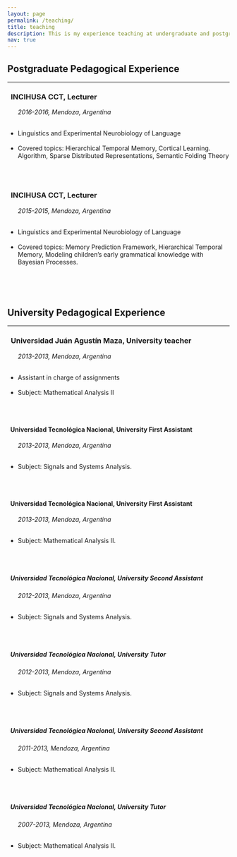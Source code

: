 ```yaml
---
layout: page
permalink: /teaching/
title: teaching
description: This is my experience teaching at undergraduate and postgraduate levels. # Materials for courses you taught. Replace this text with your description.
nav: true
---
```


<html>
<body>

<h2>Postgraduate Pedagogical Experience</h2>

<hr size="25" width="100%" color="magenta">  

<h3>&nbsp; INCIHUSA CCT, Lecturer</h3>

<p>&nbsp; &nbsp; &nbsp; <i> 2016-2016, Mendoza, Argentina </i> </p>

<ul>
  &nbsp; &nbsp; &nbsp; &nbsp; <li>Linguistics and Experimental Neurobiology of Language</li>
  &nbsp; &nbsp; &nbsp; &nbsp; <li>Covered topics: Hierarchical Temporal Memory, Cortical Learning. Algorithm, Sparse Distributed Representations, Semantic Folding Theory</li>
</ul>  

<br>
<br>


<h3>&nbsp; INCIHUSA CCT, Lecturer</h3>

<p>&nbsp; &nbsp; &nbsp; <i> 2015-2015, Mendoza, Argentina </i> </p>

<ul>
  &nbsp; &nbsp; &nbsp; &nbsp; <li>Linguistics and Experimental Neurobiology of Language</li>
  &nbsp; &nbsp; &nbsp; &nbsp; <li>Covered topics: Memory Prediction Framework, Hierarchical Temporal Memory, Modeling children’s early grammatical knowledge with Bayesian Processes.</li>
</ul>  





<br>
<br>
<br>



<h2>University Pedagogical Experience</h2>

<hr size="25" width="100%" color="magenta">  


<h3>&nbsp; Universidad Juán Agustín Maza, University teacher</h3>

<p>&nbsp; &nbsp; &nbsp; <i> 2013-2013, Mendoza, Argentina </i> </p>

<ul>
  &nbsp; &nbsp; &nbsp; &nbsp; <li>Assistant in charge of assignments</li>
  &nbsp; &nbsp; &nbsp; &nbsp; <li>Subject: Mathematical Analysis II</li>
</ul>  


<br>
<br>


<h4>&nbsp; Universidad Tecnológica Nacional, University First Assistant</h4>

<p>&nbsp; &nbsp; &nbsp; <i> 2013-2013, Mendoza, Argentina </i> </p>

<ul>
  &nbsp; &nbsp; &nbsp; &nbsp; <li>Subject: Signals and Systems Analysis.</li>
</ul>  


<br>
<br>



<h4>&nbsp; Universidad Tecnológica Nacional, University First Assistant</h4>

<p>&nbsp; &nbsp; &nbsp; <i> 2013-2013, Mendoza, Argentina </i> </p>

<ul>
  &nbsp; &nbsp; &nbsp; &nbsp; <li>Subject: Mathematical Analysis II.</li>
</ul>  


<br>
<br>






<h5>&nbsp; Universidad Tecnológica Nacional, University Second Assistant</h5>

<p>&nbsp; &nbsp; &nbsp; <i> 2012-2013, Mendoza, Argentina </i> </p>

<ul>
  &nbsp; &nbsp; &nbsp; &nbsp; <li>Subject: Signals and Systems Analysis.</li>
</ul>  


<br>
<br>


<h5>&nbsp; Universidad Tecnológica Nacional, University Tutor</h5>

<p>&nbsp; &nbsp; &nbsp; <i> 2012-2013, Mendoza, Argentina </i> </p>

<ul>
  &nbsp; &nbsp; &nbsp; &nbsp; <li>Subject: Signals and Systems Analysis.</li>
</ul>  


<br>
<br>



<h5>&nbsp; Universidad Tecnológica Nacional, University Second Assistant</h5>

<p>&nbsp; &nbsp; &nbsp; <i> 2011-2013, Mendoza, Argentina </i> </p>

<ul>
  &nbsp; &nbsp; &nbsp; &nbsp; <li>Subject: Mathematical Analysis II.</li>
</ul>  


<br>
<br>





<h5>&nbsp; Universidad Tecnológica Nacional, University Tutor</h5>

<p>&nbsp; &nbsp; &nbsp; <i> 2007-2013, Mendoza, Argentina </i> </p>

<ul>
  &nbsp; &nbsp; &nbsp; &nbsp; <li>Subject: Mathematical Analysis II.</li>
</ul>  


<br>
<br>







</body>
</html>

